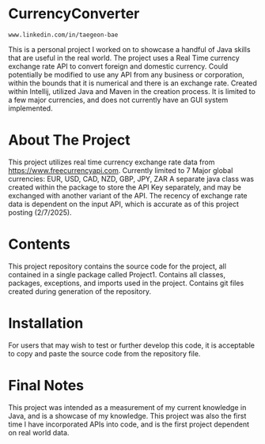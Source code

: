 # CurrencyConverter                                                                                                                                                                          
    www.linkedin.com/in/taegeon-bae
This is a personal project I worked on to showcase a handful of Java skills that are useful in the real world.
The project uses a Real Time currency exchange rate API to convert foreign and domestic currency.
Could potentially be modified to use any API from any business or corporation, within the bounds that it is numerical and there is an exchange rate.
Created within Intellij, utilized Java and Maven in the creation process.
It is limited to a few major currencies, and does not currently have an GUI system implemented.

# About The Project
This project utilizes real time currency exchange rate data from https://www.freecurrencyapi.com.
Currently limited to 7 Major global currencies: EUR, USD, CAD, NZD, GBP, JPY, ZAR
A separate java class was created within the package to store the API Key separately, and may be exchanged with another variant of the API.
The recency of exchange rate data is dependent on the input API, which is accurate as of this project posting (2/7/2025).

# Contents
This project repository contains the source code for the project, all contained in a single package called Project1.
Contains all classes, packages, exceptions, and imports used in the project.
Contains git files created during generation of the repository.

# Installation
For users that may wish to test or further develop this code, it is acceptable to copy and paste the source code from the repository file. 

# Final Notes
This project was intended as a measurement of my current knowledge in Java, and is a showcase of my knowledge.
This project was also the first time I have incorporated APIs into code, and is the first project dependent on real world data.
